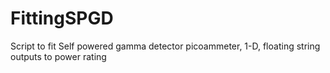 # FittingSPGD
Script to fit Self powered gamma detector picoammeter, 1-D, floating string outputs to power rating
